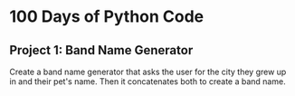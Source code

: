# 100 Days of Python Code

## Project 1: Band Name Generator

Create a band name generator that asks the user for the city they grew up in and their pet's name.
Then it concatenates both to create a band name.